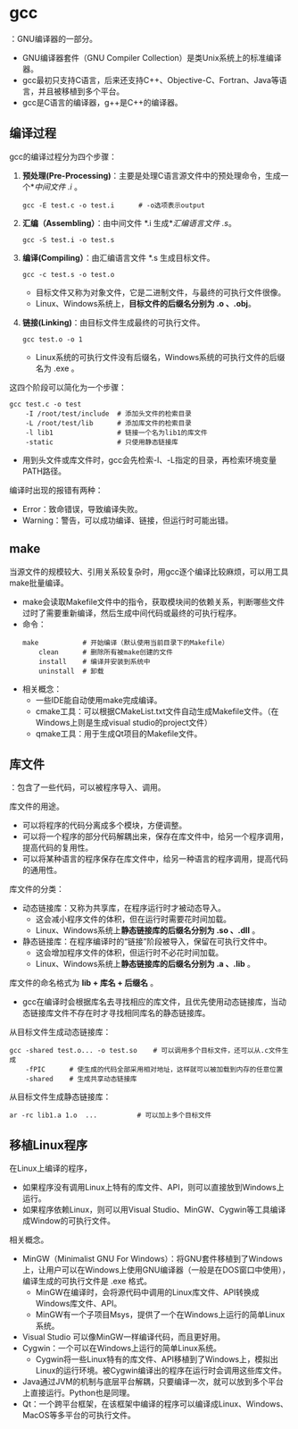 # gcc

：GNU编译器的一部分。
- GNU编译器套件（GNU Compiler Collection）是类Unix系统上的标准编译器。
- gcc最初只支持C语言，后来还支持C++、Objective-C、Fortran、Java等语言，并且被移植到多个平台。
- gcc是C语言的编译器，g++是C++的编译器。

## 编译过程

gcc的编译过程分为四个步骤：

1. **预处理(Pre-Processing)**：主要是处理C语言源文件中的预处理命令，生成一个**中间文件 *.i** 。
    ```shell
    gcc -E test.c -o test.i      # -o选项表示output
    ```

2. **汇编（Assembling）**：由中间文件 *.i 生成**汇编语言文件 *.s**。
    ```shell
    gcc -S test.i -o test.s
    ```

3. **编译(Compiling）**：由汇编语言文件 *.s 生成目标文件。
    ```shell
    gcc -c test.s -o test.o
    ```
    - 目标文件又称为对象文件，它是二进制文件，与最终的可执行文件很像。
    - Linux、Windows系统上，**目标文件的后缀名分别为 .o 、.obj**。

4. **链接(Linking)**：由目标文件生成最终的可执行文件。
    ```shell
    gcc test.o -o 1
    ```
    - Linux系统的可执行文件没有后缀名，Windows系统的可执行文件的后缀名为 .exe 。

这四个阶段可以简化为一个步骤：
```shell
gcc test.c -o test
    -I /root/test/include  # 添加头文件的检索目录
    -L /root/test/lib      # 添加库文件的检索目录
    -l lib1                # 链接一个名为lib1的库文件
    -static                # 只使用静态链接库
```
- 用到头文件或库文件时，gcc会先检索-I、-L指定的目录，再检索环境变量PATH路径。

编译时出现的报错有两种：
- Error：致命错误，导致编译失败。
- Warning：警告，可以成功编译、链接，但运行时可能出错。

## make

当源文件的规模较大、引用关系较复杂时，用gcc逐个编译比较麻烦，可以用工具make批量编译。
- make会读取Makefile文件中的指令，获取模块间的依赖关系，判断哪些文件过时了需要重新编译，然后生成中间代码或最终的可执行程序。
- 命令：
    ```shell
    make           # 开始编译（默认使用当前目录下的Makefile）
        clean      # 删除所有被make创建的文件
        install    # 编译并安装到系统中
        uninstall  # 卸载
    ```
- 相关概念：
    - 一些IDE能自动使用make完成编译。
    - cmake工具：可以根据CMakeList.txt文件自动生成Makefile文件。（在Windows上则是生成visual studio的project文件）
    - qmake工具：用于生成Qt项目的Makefile文件。

## 库文件

：包含了一些代码，可以被程序导入、调用。

库文件的用途。
- 可以将程序的代码分离成多个模块，方便调整。
- 可以将一个程序的部分代码解耦出来，保存在库文件中，给另一个程序调用，提高代码的复用性。
- 可以将某种语言的程序保存在库文件中，给另一种语言的程序调用，提高代码的通用性。

库文件的分类：
- 动态链接库：又称为共享库，在程序运行时才被动态导入。
  - 这会减小程序文件的体积，但在运行时需要花时间加载。
  - Linux、Windows系统上**静态链接库的后缀名分别为 .so 、.dll** 。
- 静态链接库：在程序编译时的“链接”阶段被导入，保留在可执行文件中。
  - 这会增加程序文件的体积，但运行时不必花时间加载。
  - Linux、Windows系统上**静态链接库的后缀名分别为 .a 、.lib** 。

库文件的命名格式为 **lib + 库名 + 后缀名** 。
- gcc在编译时会根据库名去寻找相应的库文件，且优先使用动态链接库，当动态链接库文件不存在时才寻找相同库名的静态链接库。

从目标文件生成动态链接库：
```shell
gcc -shared test.o... -o test.so    # 可以调用多个目标文件，还可以从.c文件生成
    -fPIC      # 使生成的代码全部采用相对地址，这样就可以被加载到内存的任意位置
    -shared    # 生成共享动态链接库
```

从目标文件生成静态链接库：
```shell
ar -rc lib1.a 1.o  ...          # 可以加上多个目标文件
```

## 移植Linux程序

在Linux上编译的程序，
- 如果程序没有调用Linux上特有的库文件、API，则可以直接放到Windows上运行。
- 如果程序依赖Linux，则可以用Visual Studio、MinGW、Cygwin等工具编译成Window的可执行文件。

相关概念。
- MinGW（Minimalist GNU For Windows）：将GNU套件移植到了Windows上，让用户可以在Windows上使用GNU编译器（一般是在DOS窗口中使用），编译生成的可执行文件是 .exe 格式。
  - MinGW在编译时，会将源代码中调用的Linux库文件、API转换成Windows库文件、API。
  - MinGW有一个子项目Msys，提供了一个在Windows上运行的简单Linux系统。
- Visual Studio 可以像MinGW一样编译代码，而且更好用。
- Cygwin：一个可以在Windows上运行的简单Linux系统。
  - Cygwin将一些Linux特有的库文件、API移植到了Windows上，模拟出Linux的运行环境。被Cygwin编译出的程序在运行时会调用这些库文件。
- Java通过JVM的机制与底层平台解耦，只要编译一次，就可以放到多个平台上直接运行。Python也是同理。
- Qt：一个跨平台框架，在该框架中编译的程序可以编译成Linux、Windows、MacOS等多平台的可执行文件。
